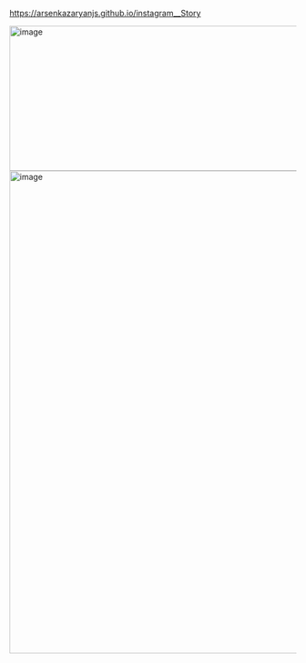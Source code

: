 https://arsenkazaryanjs.github.io/instagram__Story

<img width="773" height="255" alt="image" src="https://github.com/user-attachments/assets/26e4f532-8481-4612-8d97-d1033aa63e4a" />


<img width="1594" height="849" alt="image" src="https://github.com/user-attachments/assets/59e1e708-2dbc-4445-b94e-448acef25193" />

